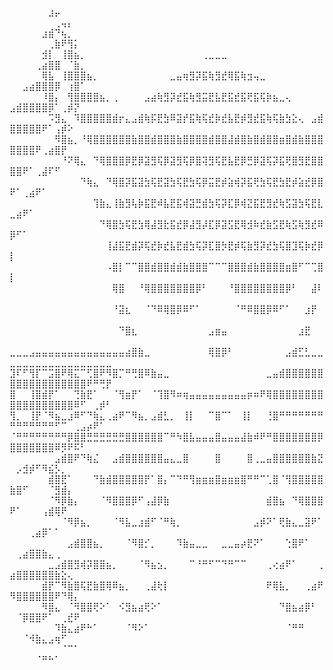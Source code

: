 ⠀⠀⠀⠀⠀⠀⣰⡤⠀⠀⠀⠀⠀⠀⠀⠀⠀⠀⠀⠀⠀⠀⠀⠀⠀⠀⠀⠀⠀⠀⠀⠀⠀⠀⠀⠀⠀⠀⠀⠀⠀⠀⠀⠀⠀⠀⠀⠀⠀⠀⠀⠀⠀⠀⠀⠀⢀⢤⡄⠀⠀⠀⠀⠀⠀
⠀⠀⠀⠀⠀⣰⣾⠙⢦⡀⠀⠀⠀⠀⠀⠀⠀⠀⠀⠀⠀⠀⠀⠀⠀⠀⠀⠀⠀⠀⠀⠀⠀⠀⠀⠀⠀⠀⠀⠀⠀⠀⠀⠀⠀⠀⠀⠀⠀⠀⠀⠀⠀⠀⠀⢀⣷⠟⢻⡅⠀⠀⠀⠀⠀
⠀⠀⠀⠀⠀⣺⡇⠀⢸⣿⣦⡀⠀⠀⠀⠀⠀⠀⠀⠀⠀⠀⠀⠀⠀⠀⠀⠀⠀⠀⢀⣀⣀⣀⠀⠀⠀⠀⠀⠀⠀⠀⠀⠀⠀⠀⠀⠀⠀⠀⠀⠀⠀⢀⣴⣿⣿⠀⠈⣷⡀⠀⠀⠀⠀
⠀⠀⠀⠀⠀⢿⣧⠀⢸⣿⣿⣿⣦⡀⠀⠀⠀⠀⠀⠀⠀⠀⠀⠀⠀⣀⣤⢶⣻⡽⣯⢷⣻⣞⢿⣯⢷⣲⢤⣀⠀⠀⠀⠀⠀⠀⠀⠀⠀⠀⠀⣠⣴⣿⣿⣿⡿⠀⢰⣿⠁⠀⠀⠀⠀
⠀⠀⠀⠀⠀⠸⣿⡄⠀⢻⣿⣿⣿⣿⣦⡀⢀⠀⠀⠀⠀⣠⣴⢷⣻⡽⣞⣯⢷⣻⣭⣟⣧⣟⣯⣞⣯⢟⣯⢯⡷⣦⣀⢄⠀⠀⠀⠀⠀⣠⣾⣿⣿⣿⣿⡿⠁⢀⡾⡝⠀⠀⠀⠀⠀
⠀⠀⠀⠀⠀⠀⠩⣻⣄⠀⠹⣿⣿⣿⣿⣿⣾⡖⣄⣠⣾⢷⡯⣟⣳⠿⣽⡞⣯⢷⢯⣞⡷⣞⣧⣟⡾⣻⣞⣯⢷⢯⣷⣳⣕⢄⠀⣠⣾⣿⣿⣿⣿⣿⠟⠁⢠⡾⠕⠀⠀⠀⠀⠀⠀
⠀⠀⠀⠀⠀⠀⠀⠻⣿⣦⡀⠘⢿⣿⣿⣿⣿⣿⣿⣷⣿⣿⣾⣿⣿⣿⣷⣿⣿⣿⣿⣾⣿⣿⣼⣾⣿⣷⣿⣾⣿⣿⣶⣿⣾⣷⣿⣿⣿⣿⣿⣿⣿⠟⢀⣴⣿⡟⠀⠀⠀⠀⠀⠀⠀
⠀⠀⠀⠀⠀⠀⠀⠀⠘⠝⢿⣄⠀⠙⢿⣿⣿⣿⡿⣟⡿⣽⣻⢯⡿⣽⣻⢯⡿⣿⢽⣻⢯⣟⣧⣟⡿⣛⡿⣽⢯⡽⣯⢟⣿⣻⣟⣿⣿⣿⣿⠟⠁⢀⣼⠏⠋⠀⠀⠀⠀⠀⠀⠀⠀
⠀⠀⠀⠀⠀⠀⠀⠀⠀⠀⠀⠙⢷⣄⠀⠙⢿⣿⡽⣯⣽⣳⢯⣟⣽⣳⢯⣟⣳⢯⡿⣭⣟⡾⣵⢾⡽⣯⢟⣳⢯⣟⣳⣟⡾⣵⣞⡿⣿⠟⠁⢀⣴⠟⠁⠀⠀⠀⠀⠀⠀⠀⠀⠀⠀
⠀⠀⠀⠀⠀⠀⠀⠀⠀⠀⠀⠀⠀⢹⣷⣄⢸⣷⣻⢧⡷⣯⣟⠾⣧⣟⣯⢾⣽⣛⣾⣳⢯⡽⣏⡿⢾⣝⣯⣟⣻⣞⢷⣫⣽⣳⢯⣟⣇⣀⣴⠟⠁⠀⠀⠀⠀⠀⠀⠀⠀⠀⠀⠀⠀
⠀⠀⠀⠀⠀⠀⠀⠀⠀⠀⠀⠀⠀⠀⠙⢿⣿⣳⢯⣟⣳⢿⣼⣻⣗⣯⣞⡿⣼⣻⡼⣏⡿⣽⣫⣟⢿⣺⠷⣞⣷⣫⣟⢷⣫⢷⣻⣞⠿⡿⠋⠁⠀⠀⠀⠀⠀⠀⠀⠀⠀⠀⠀⠀⠀
⠀⠀⠀⠀⠀⠀⠀⠀⠀⠀⠀⠀⠀⠀⠀⢸⣼⣯⣟⣾⡽⢯⣞⡷⣞⣧⣟⣾⣳⢯⡽⣏⣿⡳⣟⡾⢯⣷⣻⡽⣞⣳⢯⣿⣹⢯⡷⣞⡿⡇⠀⠀⠀⠀⠀⠀⠀⠀⠀⠀⠀⠀⠀⠀⠀
⠀⠀⠀⠀⠀⠀⠀⠀⠀⠀⠀⠀⠀⠀⠀⠠⣿⡇⠉⠉⣿⣿⣾⣿⣿⣾⣾⣷⣿⣿⣿⠉⠉⠉⣿⣿⣿⣾⣷⣿⣿⣿⣿⣶⣿⠋⠉⢉⣿⡇⠀⠀⠀⠀⠀⠀⠀⠀⠀⠀⠀⠀⠀⠀⠀
⠀⠀⠀⠀⠀⠀⠀⠀⠀⠀⠀⠀⠀⠀⠀⠀⢿⣿⠀⠀⠘⢿⣿⣿⣿⣿⣿⣿⣿⡿⠃⠀⠀⠀⠘⣿⣿⣿⣿⣿⣿⣿⣿⡿⠃⠀⠀⣼⠇⠀⠀⠀⠀⠀⠀⠀⠀⠀⠀⠀⠀⠀⠀⠀⠀
⠀⠀⠀⠀⠀⠀⠀⠀⠀⠀⠀⠀⠀⠀⠀⠀⠘⣽⣆⠀⠀⠈⠙⠿⢿⣿⡿⠿⠋⠁⠀⠀⠀⠀⠀⠈⠛⠿⣿⣿⡿⠿⠋⠁⠀⠀⣰⡟⠀⠀⠀⠀⠀⠀⠀⠀⠀⠀⠀⠀⠀⠀⠀⠀⠀
⠀⠀⠀⠀⠀⠀⠀⠀⠀⠀⠀⠀⠀⠀⠀⠀⠀⠙⣿⣆⠀⠀⠀⠀⠀⠀⠀⠀⠀⠀⠀⣠⣶⣤⠀⠀⠀⠀⠀⠀⠀⠀⠀⠀⠀⣰⣟⠀⠀⠀⠀⠀⠀⠀⠀⠀⠀⠀⠀⠀⠀⠀⠀⠀⠀
⣀⣀⣀⣠⣤⣤⣤⣤⣤⣤⣤⣤⣤⣤⣤⣤⣤⣤⣴⣿⣷⣀⠀⠀⠀⠀⠀⠀⠀⠀⠀⢿⣿⡿⠃⠀⠀⠀⠀⠀⠀⠀⠀⣠⣾⣋⣃⣀⣀⣀⣀⣀⣀⣀⣀⣀⣀⣀⣀⣀⣀⣀⣀⣀⣀
⣹⠏⠋⢻⡏⠉⣩⣿⠟⢿⣍⠉⢋⣿⠟⠻⣿⡉⠛⢛⣿⠿⣷⣤⣀⠀⠀⠀⠀⠀⠀⠀⠀⠀⠀⠀⠀⠀⠀⠀⣀⣤⣾⣿⣿⣿⣿⣿⣿⣿⣿⣿⣿⣿⣿⣿⣿⣿⣿⣿⣿⠟⠛⢛⡟
⣿⠀⠀⢸⣿⣾⡟⠁⠀⠀⢙⣷⣟⠁⠀⠀⠈⢻⣶⡟⠁⠀⠈⢹⣿⠻⠶⢶⣤⣤⣤⣤⣤⣤⣤⣤⣤⡶⠶⠟⢿⣿⣿⣿⣿⣿⣿⣿⣿⣿⣿⣿⣿⣿⣿⣿⣿⣿⣿⠿⠋⠀⢀⡾⠃
⢻⡀⠀⢸⡟⠈⠻⣦⣀⣰⠿⠋⠙⢷⣄⢀⣴⠟⠉⠻⣦⡀⣠⣾⣃⡀⠀⢸⡇⠀⠀⠉⣿⠉⠁⠀⢸⡇⠀⠀⢘⣿⠛⠛⠛⠛⠛⠛⠛⠛⠛⠛⠛⠛⠛⠛⠋⠉⠀⢀⣠⡴⠟⠁⠀
⠈⠛⠛⠛⠛⠛⠛⠛⠛⡿⣿⣿⣛⣛⣛⣛⣛⣛⣿⣿⣿⣿⣿⣿⠉⠛⠳⣿⣧⣤⣤⣤⣿⣤⣤⣤⣼⣷⠾⠟⠛⣿⣿⣿⣿⣿⣿⣿⡿⣿⣿⣿⣿⣿⣿⣿⠿⡻⠟⠯⠃⠀⠀⠀⠀
⠀⠀⠀⠀⠀⠀⠀⣠⣾⣿⠟⠙⢷⣌⠀⠀⣠⣾⣿⣿⣿⣿⣿⣿⣤⣄⣀⣿⠀⠀⠀⠀⣿⠀⠀⠀⠀⣿⢀⣀⣤⣿⣿⣿⣿⣿⣿⣷⣝⠀⡠⣺⡾⠋⠻⣮⡣⡀⠀⠀⠀⠀⠀⠀⠀
⠀⠀⠀⠀⠀⠀⣾⣿⣟⠁⠀⠀⠀⠙⣷⣾⣿⣿⣿⣿⣿⡟⠁⣿⡄⠉⠙⠛⢻⣶⣶⣶⣿⣶⣶⣶⣿⠛⠛⠉⢁⣿⠈⢻⣿⣿⣿⣿⣿⣷⣿⠋⠀⠀⠀⠈⣻⣾⡄⠀⠀⠀⠀⠀⠀
⠀⠀⠀⠀⠀⠀⠈⠻⡿⣷⡄⠀⠀⠀⠈⠻⣿⣿⣿⡿⠋⢠⣼⡿⣷⠀⠀⠀⠀⠀⠀⠀⠀⠀⠀⠀⠀⠀⠀⠀⣾⣿⣦⠀⠙⢿⣿⣿⣿⠟⠁⠀⠀⠀⢠⣾⢿⠟⠀⠀⠀⠀⠀⠀⠀
⠀⠀⠀⠀⠀⠀⠀⠀⠈⠻⡿⣦⡀⠀⠀⠀⠈⠻⣧⣀⣰⣾⠋⠈⠛⢷⡀⠀⠀⠀⠀⠀⠀⠀⠀⠀⠀⠀⣠⡾⠝⠁⢟⣷⣄⣀⣽⠟⠁⠀⠀⠀⢀⣴⡿⠁⠁⠀⠀⠀⠀⠀⠀⠀⠀
⠀⠀⠀⠀⠀⠀⠀⠀⠀⣠⣾⣿⣿⣦⡀⠀⠀⠀⠈⠻⣿⡊⡀⠀⠀⠀⠹⣷⣤⣀⣀⠀⠀⣀⣀⣤⡴⣟⠝⠁⠀⠀⠀⢑⣿⠟⠁⠀⠀⠀⢀⣴⣿⣿⣷⣄⢀⠀⠀⠀⠀⠀⠀⠀⠀
⠀⠀⠀⠀⠀⠀⣀⣠⣾⣿⣻⢾⡽⣿⣿⣦⡀⠀⠀⠀⠈⠻⣦⣢⡀⠀⠀⠀⠉⠘⠛⠋⠉⠙⠛⠉⠉⠀⠀⠀⢀⢔⣴⠟⠁⠀⠀⠀⢀⣴⣿⣿⣿⣿⣿⣿⣷⣕⢄⠀⠀⠀⠀⠀⠀
⠀⠀⠀⠀⠀⣾⡟⠉⠻⣷⣿⢯⣟⣷⣿⢿⠿⣦⡀⠀⠀⢀⣼⢗⡇⠀⠀⠀⠀⠀⠀⠀⠀⠀⠀⠀⠀⠀⠀⠀⠟⢿⣧⡀⠀⠀⢀⣴⠟⠻⣿⣿⣿⣿⣿⣿⠟⠙⢿⡄⠀⠀⠀⠀⠀
⠀⠀⠀⠀⠀⠻⣿⣄⠀⠈⠻⣿⣿⢟⠕⠁⠀⠪⣻⣦⣴⢟⠕⠁⠀⠀⠀⠀⠀⠀⠀⠀⠀⠀⠀⠀⠀⠀⠀⠀⠀⠀⠙⣿⣦⣴⡿⠃⠀⠀⠈⡿⣿⣿⠟⠁⠀⢀⣞⠟⠀⠀⠀⠀⠀
⠀⠀⠀⠀⠀⠀⠀⠹⣷⣄⣴⠟⠓⠁⠀⠀⠀⠀⠈⠻⠕⠁⠀⠀⠀⠀⠀⠀⠀⠀⠀⠀⠀⠀⠀⠀⠀⠀⠀⠀⠀⠀⠀⠈⠛⠛⠀⠀⠀⠀⠀⠈⠺⣷⣄⣠⢶⠋⠀⠀⠀⠀⠀⠀⠀
⠀⠀⠀⠀⠀⠀⠀⠀⠈⠉⠁⠀⠀⠀⠀⠀⠀⠀⠀⠀⠀⠀⠀⠀⠀⠀⠀⠀⠀⠀⠀⠀⠀⠀⠀⠀⠀⠀⠀⠀⠀⠀⠀⠀⠀⠀⠀⠀⠀⠀⠀⠀⠀⠈⠛⠓⠁⠀⠀⠀⠀⠀⠀⠀⠀
